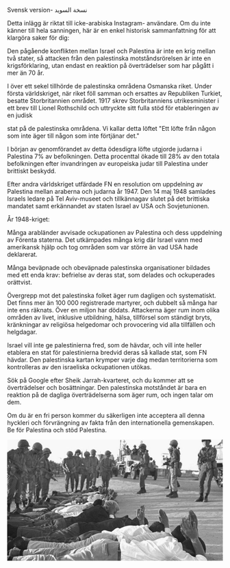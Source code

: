 ﻿Svensk version- ﻧﺴﺨﺔ اﻟﺴﻮﯾﺪ

Detta inlägg är riktat till icke-arabiska Instagram- användare. Om du inte känner till hela sanningen, här är en enkel historisk sammanfattning för att klargöra saker för dig:

Den pågående konflikten mellan Israel och Palestina är inte en krig mellan två stater, så attacken från den palestinska motståndsrörelsen är inte en krigsförklaring, utan endast en reaktion på överträdelser som har pågått i mer än 70 år.

I över ett sekel tillhörde de palestinska områdena Osmanska riket. Under första världskriget, när riket föll samman och ersattes av Republiken Turkiet, besatte Storbritannien området. 1917 skrev Storbritanniens utrikesminister i ett brev till Lionel Rothschild och uttryckte sitt fulla stöd för etableringen av en judisk

stat på de palestinska områdena. Vi kallar detta löftet "Ett löfte från någon som inte äger till någon som inte förtjänar det."

I början av genomförandet av detta ödesdigra löfte utgjorde judarna i Palestina 7% av befolkningen. Detta procenttal ökade till 28% av den totala befolkningen efter invandringen av europeiska judar till Palestina under brittiskt beskydd.

Efter andra världskriget utfärdade FN en resolution om uppdelning av Palestina mellan araberna och judarna år 1947. Den 14 maj 1948 samlades Israels ledare på Tel Aviv-museet och tillkännagav slutet på det brittiska mandatet samt erkännandet av staten Israel av USA och Sovjetunionen.

År 1948-kriget:

Många arabländer avvisade ockupationen av Palestina och dess uppdelning av Förenta staterna. Det utkämpades många krig där Israel vann med amerikansk hjälp och tog områden som var större än vad USA hade deklarerat.

Många beväpnade och obeväpnade palestinska organisationer bildades med ett enda krav: befrielse av deras stat, som delades och ockuperades orättvist.

Övergrepp mot det palestinska folket äger rum dagligen och systematiskt. Det finns mer än 100 000 registrerade martyrer, och dubbelt så många har inte ens räknats. Över en miljon har dödats. Attackerna äger rum inom olika områden av livet, inklusive utbildning, hälsa, tillförsel som ständigt bryts, kränkningar av religiösa helgedomar och provocering vid alla tillfällen och helgdagar.

Israel vill inte ge palestinierna fred, som de hävdar, och vill inte heller etablera en stat för palestinierna bredvid deras så kallade stat, som FN hävdar. Den palestinska kartan krymper varje dag medan territorierna som kontrolleras av den israeliska ockupationen utökas.

Sök på Google efter Sheik Jarrah-kvarteret, och du kommer att se överträdelser och bosättningar. Den palestinska motståndet är bara en reaktion på de dagliga överträdelserna som äger rum, och ingen talar om dem.

Om du är en fri person kommer du säkerligen inte acceptera all denna hyckleri och förvrängning av fakta från den internationella gemenskapen. Be för Palestina och stöd Palestina.

![](../../../public/threads/first/../../../public/threads/first/002.jpeg)
